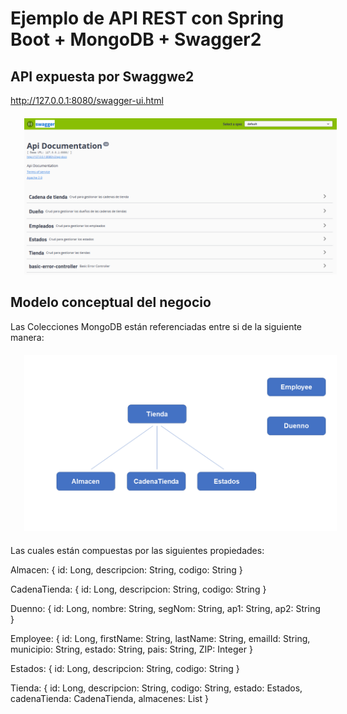 # Ejemplo de API REST con Spring Boot + MongoDB + Swagger2

## API expuesta por Swaggwe2

http://127.0.0.1:8080/swagger-ui.html

<div style="text-align: center; margin: 20px; width: 100%">
    <img style="width:500px" src="./src/main/resources/static/img/swagger.PNG" alt="Interfaz Swagger2"> 
</div>


## Modelo conceptual del negocio

Las Colecciones MongoDB están referenciadas entre si de la siguiente manera:

<div style="text-align: center; margin: 20px; width: 100%">
    <img style="width:500px" src="./src/main/resources/static/img/modelo.png" alt="modelo"> 
</div>

Las cuales están compuestas por las siguientes propiedades:


Almacen: {
    id: Long,
    descripcion: String,
    codigo: String
}

CadenaTienda: {
    id: Long,
    descripcion: String,
    codigo: String
}

Duenno: {
    id: Long,
    nombre: String,
    segNom: String,
	ap1: String,
	ap2: String
}

Employee: {
    id: Long,
    firstName: String,
    lastName: String,
    emailId: String,
    municipio: String,
    estado: String,
    pais: String,
    ZIP: Integer
}

Estados: {
	id: Long,
	descripcion: String,
	codigo: String
}

Tienda: {
	id: Long,
	descripcion: String,
	codigo: String,
	estado: Estados,
	cadenaTienda: CadenaTienda,
	almacenes: List<Almacen>
}

